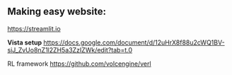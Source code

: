 ## Making easy website: 
https://streamlit.io

**Vista setup**
https://docs.google.com/document/d/12uHrX8f88u2cWQ1BV-siJ_ZvUo8nZ1l2ZH5a3ZzIZWk/edit?tab=t.0

RL framework
https://github.com/volcengine/verl